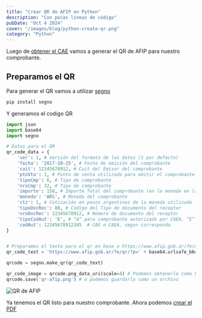 ```yaml
---
title: "Crear QR de AFIP en Python"
description: "Con pocas líneas de código"
pubDate: "Oct 4 2024"
cover: "/images/blog/python-create-qr.png"
category: "Python"
---
```


Luego de [obtener el CAE](/blog/crear-factura-electronica-de-afip-en-python/) vamos a generar el QR de AFIP para nuestro comprobante.

## Preparamos el QR

Para generar el QR vamos a utilizar [segno](https://github.com/heuer/segno)

```bash
pip install segno
```

Y generamos el codigo QR

```python
import json
import base64
import segno

# Datos para el QR
qr_code_data = {
    'ver': 1, # Versión del formato de los datos (1 por defecto)
    'fecha': '2017-10-25', # Fecha de emisión del comprobante
    'cuit': 12345678912, # Cuit del Emisor del comprobante
    'ptoVta': 1, # Punto de venta utilizado para emitir el comprobante
    'tipoCmp': 6, # Tipo de comprobante
    'nroCmp': 32, # Tipo de comprobante
    'importe': 150, # Importe Total del comprobante (en la moneda en la que fue emitido)
    'moneda': 'ARS', # Moneda del comprobante
    'ctz': 1, # Cotización en pesos argentinos de la moneda utilizada
    'tipoDocRec': 80, # Código del Tipo de documento del receptor
    'nroDocRec': 12345678912, # Número de documento del receptor
    'tipoCodAut': 'E', # “A” para comprobante autorizado por CAEA, “E” para comprobante autorizado por CAE
    'codAut': 12345678912345  # CAE o CAEA, segun corresponda
}


# Preparamos el texto para el qr en base a https://www.afip.gob.ar/fe/qr/documentos/QRespecificaciones.pdf
qr_code_text = 'https://www.afip.gob.ar/fe/qr/?p=' + base64.urlsafe_b64encode(json.dumps(qr_code_data).encode('utf-8')).decode('utf-8')

qrcode = segno.make_qr(qr_code_text)

qr_code_image = qrcode.png_data_uri(scale=4) # Podemos obtenerlo como URL
qrcode.save('qr-afip.png') # o podemos guardarlo como un archivo

```

![QR de AFIP](/images/blog/qr-afip.png)


Ya tenemos el QR listo para nuestro comprobante. Ahora podemos [crear el PDF](/blog/crear-pdf-de-afip-en-python/)
